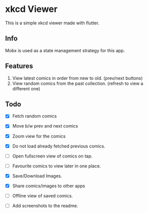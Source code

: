 # xkcd Viewer

This is a simple xkcd viewer made with flutter.

## Info

Mobx is used as a state management strategy for this app. 

## Features
 
 1. View latest comics in order from new to old. (prev/next buttons)
 2. View random comics from the past collection. (refresh to view a different one)


## Todo
- [x] Fetch random comics 
- [x] Move b/w prev and next comics
- [x] Zoom view for the comics
- [x] Do not load already fetched previous comics.
- [ ] Open fullscreen view of comics on tap.
- [ ] Favourite comics to view later in one place.
- [X] Save/Download Images.
- [X] Share comics/images to other apps
- [ ] Offline view of saved comics.
- [ ] Add screenshots to the readme.
 